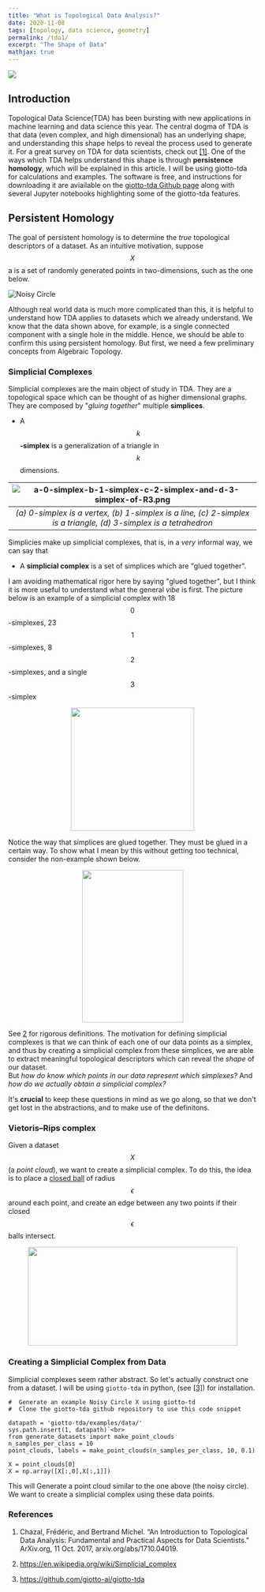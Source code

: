 ```yaml
---
title: "What is Topological Data Analysis?"
date: 2020-11-08
tags: [topology, data science, geometry]
permalink: /tda1/
excerpt: "The Shape of Data"
mathjax: true
---
```


![](https://miro.medium.com/max/852/1*DSECiuuO0qZlPlf4trrbOA.png)
## Introduction
Topological Data Science(TDA) has been bursting with new applications in machine learning and data science this year. 
The central dogma of TDA is that data (even complex, and high dimensional) has an underlying shape, and understanding this shape helps to reveal
the process used to generate it. For a great survey on TDA for data scientists, check out [[1]](https://arxiv.org/abs/1710.04019).
One of the ways which TDA helps understand this shape is through **persistence homology**, which will be explained in this article.
I will be using giotto-tda for calculations and examples. 
The software is free, and instructions for downloading it are aviailable on the [giotto-tda Github page](https://github.com/giotto-ai/giotto-tda)
along with several Jupyter notebooks highlighting some of the giotto-tda features.<br>

## Persistent Homology
The goal of persistent homology is to determine the *true* topological descriptors of a dataset.
As an intuitive motivation, suppose $$X$$ a is a set of randomly generated points in two-dimensions, such as the one below. <br>

![Noisy Circle](https://i.stack.imgur.com/3i8cs.png)

Although real world data is much more complicated than this, it is helpful to understand how TDA applies to datasets which we already
understand. We know that the data shown above, for example, is a single connected component with a single hole in the middle.
Hence, we should be able to confirm this using persistent homology. But first, we need a few preliminary concepts from Algebraic Topology.

### Simplicial Complexes
Simplicial complexes are the main object of study in TDA. They are a topological space which can be thought of as higher dimensional graphs. They are composed by "*gluing together*" multiple **simplices**. <br>
- A $$k$$**-simplex** is a generalization of a triangle in $$k$$ dimensions. 

| ![a-0-simplex-b-1-simplex-c-2-simplex-and-d-3-simplex-of-R3.png](https://www.researchgate.net/profile/Francois_Cotton/publication/24238513/figure/fig4/AS:214073720479747@1428050560843/a-0-simplex-b-1-simplex-c-2-simplex-and-d-3-simplex-of-R3.png) | 
|:--:| 
| *(a) 0-simplex is a vertex, (b) 1-simplex is a line, (c) 2-simplex is a triangle, (d) 3-simplex is a tetrahedron* |

Simplicies make up simplicial complexes, that is, in a *very* informal way, we can say that

- A **simplicial complex** is a set of simplices which are "glued together".<br>

I am avoiding mathematical rigor here by saying "glued together", but I think it is more useful to understand what the general *vibe* is first.
The picture below is an example of a simplicial complex with 18 $$0$$-simplexes, 23 $$1$$-simplexes, 8 $$2$$-simplexes, and a single $$3$$-simplex
<p align="center">
  <img src = "https://upload.wikimedia.org/wikipedia/commons/5/50/Simplicial_complex_example.svg" height = "250" width = "250" alt>
</p>
Notice the way that simplices are glued together. They must be glued in a certain way. 
To show what I mean by this without getting too technical, consider the non-example shown below.
<p align="center">
  <img src = "https://upload.wikimedia.org/wikipedia/commons/0/09/Simplicial_complex_nonexample.png" height = "309" width = "205" alt>
</p>

See [2](https://en.wikipedia.org/wiki/Simplicial_complex) for rigorous definitions.
The motivation for defining simplicial complexes is that we can think of each one of our data points as a simplex, and thus by
creating a simplicial complex from these simplices, we are able to extract meaningful topological descriptors which can reveal
the *shape* of our dataset. <br>
But *how do know which points in our data represent which simplexes?* And
*how do we actually obtain a simplicial complex?*

It's **crucial** to keep these questions in mind as we go along, so that we don't get lost in the abstractions, and to make use of the definitons.

### Vietoris–Rips complex
Given a dataset $$X$$ (a *point cloud*), we want to create a simplicial complex. 
To do this, the idea is to place a [closed ball](https://mathworld.wolfram.com/ClosedBall.html) of radius $$\epsilon$$ around each point, and create an edge between any two points if their closed $$\epsilon$$ balls intersect. <br>

<p align="center">
  <img src = "https://www.researchgate.net/publication/269876798/figure/fig5/AS:340483126644738@1458188911734/Example-of-a-Vietoris-Rips-complex-The-18-points-are-0-simplices-Two-0-simplices-form-a.png" height = "200" width = "425" alt>
</p>

### Creating a Simplicial Complex from Data
Simplicial complexes seem rather abstract. So let's actually construct one from a dataset. 
I will be using `giotto-tda` in python, (see [[3]](https://github.com/giotto-ai/giotto-tda)) for installation. <br>


```
#  Generate an example Noisy Circle X using giotto-td
#  Clone the giotto-tda github repository to use this code snippet

datapath = 'giotto-tda/examples/data/'
sys.path.insert(1, datapath)`<br>
from generate_datasets import make_point_clouds
n_samples_per_class = 10
point_clouds, labels = make_point_clouds(n_samples_per_class, 10, 0.1)

X = point_clouds[0]
X = np.array([X[:,0],X[:,1]])
```

This will Generate a point cloud similar to the one above (the noisy circle).
We want to create a simplicial complex using these data points. 

### References
1. Chazal, Frédéric, and Bertrand Michel. “An Introduction to Topological Data Analysis: Fundamental and Practical Aspects for Data Scientists.” ArXiv.org, 11 Oct. 2017, arxiv.org/abs/1710.04019. <br>

2. https://en.wikipedia.org/wiki/Simplicial_complex <br>

3. https://github.com/giotto-ai/giotto-tda
